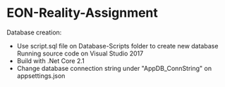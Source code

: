 # EON-Reality-Assignment
Database creation:
- Use script.sql file on Database-Scripts folder to create new database
Running source code on Visual Studio 2017 
- Build with .Net Core 2.1
- Change database connection string under "AppDB_ConnString" on appsettings.json
